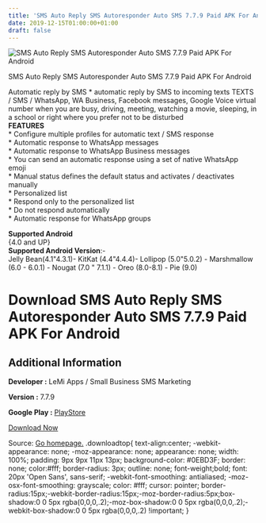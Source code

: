 ```yaml
---
title: 'SMS Auto Reply SMS Autoresponder Auto SMS 7.7.9 Paid APK For Android'
date: 2019-12-15T01:00:00+01:00
draft: false
---
```


![SMS Auto Reply SMS Autoresponder Auto SMS 7.7.9 Paid APK For Android](https://i0.wp.com/apkhome.net/wp-content/uploads/2019/12/SMS-Auto-Reply-SMS-Autoresponder-Auto-SMS-7.7.9-Paid.png "SMS Auto Reply SMS Autoresponder Auto SMS 7.7.9 Paid APK For Android")

  

SMS Auto Reply SMS Autoresponder Auto SMS 7.7.9 Paid APK For Android

Automatic reply by SMS \* automatic reply by SMS to incoming texts TEXTS / SMS / WhatsApp, WA Business, Facebook messages, Google Voice virtual number when you are busy, driving, meeting, watching a movie, sleeping, in a school or right where you prefer not to be disturbed  
**FEATURES**  
\* Configure multiple profiles for automatic text / SMS response  
\* Automatic response to WhatsApp messages  
\* Automatic response to WhatsApp Business messages  
\* You can send an automatic response using a set of native WhatsApp emoji  
\* Manual status defines the default status and activates / deactivates manually  
\* Personalized list  
\* Respond only to the personalized list  
\* Do not respond automatically  
\* Automatic response for WhatsApp groups

**Supported Android**  
{4.0 and UP}  
**Supported Android Version**:-  
Jelly Bean(4.1"4.3.1)- KitKat (4.4"4.4.4)- Lollipop (5.0"5.0.2) - Marshmallow (6.0 - 6.0.1) - Nougat (7.0 " 7.1.1) - Oreo (8.0-8.1) - Pie (9.0)

Download SMS Auto Reply SMS Autoresponder Auto SMS 7.7.9 Paid APK For Android
=============================================================================

Additional Information
----------------------

**Developer :** LeMi Apps / Small Business SMS Marketing

**Version :** 7.7.9

**Google Play :** [PlayStore](https://play.google.com/store/apps/details?id=com.lemi.smsautoreplytextmessagepro)

  

[Download Now](https://store4app.co/post/sms-auto-reply-sms-autoresponder-auto-sms-7-7-9-paid-apk-for-android_1576349239)

  
Source: [Go homepage.](https://store4app.co/post/sms-auto-reply-sms-autoresponder-auto-sms-7-7-9-paid-apk-for-android_1576349239) .downloadtop{ text-align:center; -webkit-appearance: none; -moz-appearance: none; appearance: none; width: 100%; padding: 9px 9px 11px 13px; background-color: #0EBD3F; border: none; color:#fff; border-radius: 3px; outline: none; font-weight;bold; font: 20px 'Open Sans', sans-serif; -webkit-font-smoothing: antialiased; -moz-osx-font-smoothing: grayscale; color: #fff; cursor: pointer; border-radius:15px;-webkit-border-radius:15px;-moz-border-radius:5px;box-shadow:0 0 5px rgba(0,0,0,.2);-moz-box-shadow:0 0 5px rgba(0,0,0,.2);-webkit-box-shadow:0 0 5px rgba(0,0,0,.2) !important; }
